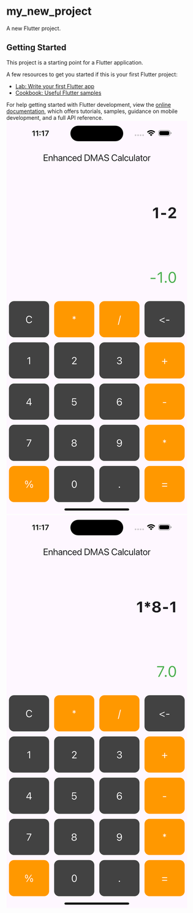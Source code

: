 # my_new_project

A new Flutter project.

## Getting Started

This project is a starting point for a Flutter application.

A few resources to get you started if this is your first Flutter project:

- [Lab: Write your first Flutter app](https://docs.flutter.dev/get-started/codelab)
- [Cookbook: Useful Flutter samples](https://docs.flutter.dev/cookbook)

For help getting started with Flutter development, view the
[online documentation](https://docs.flutter.dev/), which offers tutorials,
samples, guidance on mobile development, and a full API reference.
![alt text](<Simulator Screenshot - iPhone 15 Pro Max - 2024-12-10 at 11.17.09.png>) ![alt text](<Simulator Screenshot - iPhone 15 Pro Max - 2024-12-10 at 11.17.59.png>)